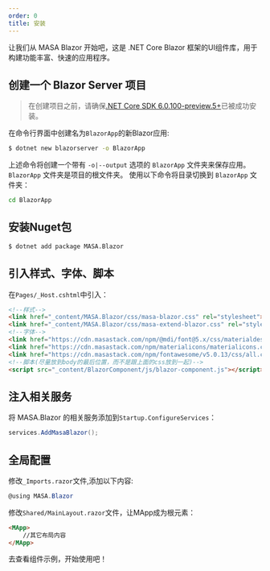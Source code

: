 ```yaml
---
order: 0
title: 安装
---
```


让我们从 MASA Blazor 开始吧，这是 .NET Core Blazor 框架的UI组件库，用于构建功能丰富、快速的应用程序。

## 创建一个 Blazor Server 项目

> 在创建项目之前，请确保[.NET Core SDK 6.0.100-preview.5+](https://dotnet.microsoft.com/download/dotnet/6.0)已被成功安装。

在命令行界面中创建名为`BlazorApp`的新Blazor应用:

```sh
$ dotnet new blazorserver -o BlazorApp
```

上述命令将创建一个带有 `-o|--output` 选项的 `BlazorApp` 文件夹来保存应用。 `BlazorApp` 文件夹是项目的根文件夹。 使用以下命令将目录切换到 `BlazorApp` 文件夹：

```sh
cd BlazorApp
```

## 安装Nuget包

```sh
$ dotnet add package MASA.Blazor
```

## 引入样式、字体、脚本

在`Pages/_Host.cshtml`中引入：

```html
<!--样式-->
<link href="_content/MASA.Blazor/css/masa-blazor.css" rel="stylesheet">
<link href="_content/MASA.Blazor/css/masa-extend-blazor.css" rel="stylesheet">
<!--字体-->
<link href="https://cdn.masastack.com/npm/@mdi/font@5.x/css/materialdesignicons.min.css" rel="stylesheet">
<link href="https://cdn.masastack.com/npm/materialicons/materialicons.css" rel="stylesheet">
<link href="https://cdn.masastack.com/npm/fontawesome/v5.0.13/css/all.css" rel="stylesheet">
<!--脚本(尽量放到body的最后位置，而不是跟上面的css放到一起)-->
<script src="_content/BlazorComponent/js/blazor-component.js"></script>
```

## 注入相关服务

将 MASA.Blazor 的相关服务添加到`Startup.ConfigureServices`：

```c#
services.AddMasaBlazor();
```

## 全局配置

修改`_Imports.razor`文件,添加以下内容:

```c#
@using MASA.Blazor
```

修改`Shared/MainLayout.razor`文件，让MApp成为根元素：

```html
<MApp>
	//其它布局内容
</MApp>
```

去查看组件示例，开始使用吧！

